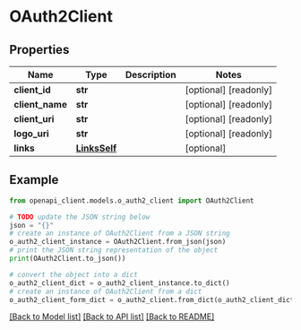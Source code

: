 # OAuth2Client


## Properties

Name | Type | Description | Notes
------------ | ------------- | ------------- | -------------
**client_id** | **str** |  | [optional] [readonly] 
**client_name** | **str** |  | [optional] [readonly] 
**client_uri** | **str** |  | [optional] [readonly] 
**logo_uri** | **str** |  | [optional] [readonly] 
**links** | [**LinksSelf**](LinksSelf.md) |  | [optional] 

## Example

```python
from openapi_client.models.o_auth2_client import OAuth2Client

# TODO update the JSON string below
json = "{}"
# create an instance of OAuth2Client from a JSON string
o_auth2_client_instance = OAuth2Client.from_json(json)
# print the JSON string representation of the object
print(OAuth2Client.to_json())

# convert the object into a dict
o_auth2_client_dict = o_auth2_client_instance.to_dict()
# create an instance of OAuth2Client from a dict
o_auth2_client_form_dict = o_auth2_client.from_dict(o_auth2_client_dict)
```
[[Back to Model list]](../README.md#documentation-for-models) [[Back to API list]](../README.md#documentation-for-api-endpoints) [[Back to README]](../README.md)


